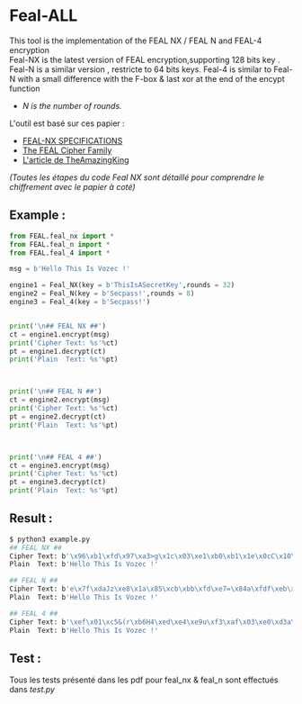 # Feal-ALL
This tool is the implementation of the FEAL NX / FEAL N and FEAL-4 encryption   
Feal-NX is the latest version of FEAL encryption,supporting 128 bits key .
Feal-N is a similar version , restricte to 64 bits keys.
Feal-4 is similar to Feal-N with a small difference with the F-box & last xor at the end of the encypt function
- *N is the number of rounds.*

L'outil est basé sur ces papier : 
- [FEAL-NX SPECIFICATIONS](https://info.isl.ntt.co.jp/crypt/eng/archive/dl/feal/call-3e.pdf)
- [The FEAL Cipher Family](https://link.springer.com/content/pdf/10.1007/3-540-38424-3_46.pdf)
- [L'article de TheAmazingKing](http://www.theamazingking.com/crypto-feal.php)

*(Toutes les étapes du code Feal NX sont détaillé pour comprendre le chiffrement avec le papier à coté)*

## Example :

```python
from FEAL.feal_nx import *
from FEAL.feal_n import *
from FEAL.feal_4 import *

msg = b'Hello This Is Vozec !'

engine1 = Feal_NX(key = b'ThisIsASecretKey',rounds = 32)
engine2 = Feal_N(key = b'Secpass!',rounds = 8)
engine3 = Feal_4(key = b'Secpass!')


print('\n## FEAL NX ##')
ct = engine1.encrypt(msg)
print('Cipher Text: %s'%ct)
pt = engine1.decrypt(ct)
print('Plain  Text: %s'%pt)



print('\n## FEAL N ##')
ct = engine2.encrypt(msg)
print('Cipher Text: %s'%ct)
pt = engine2.decrypt(ct)
print('Plain  Text: %s'%pt)



print('\n## FEAL 4 ##')
ct = engine3.encrypt(msg)
print('Cipher Text: %s'%ct)
pt = engine3.decrypt(ct)
print('Plain  Text: %s'%pt)
```

## Result :
```bash
$ python3 example.py
## FEAL NX ##
Cipher Text: b'\x96\xb1\xfd\x97\xa3>g\x1c\x03\xe1\xb0\xb1\x1e\x0cC\x10\xd2y\xea,\xc5\xde\x12\xb5'
Plain  Text: b'Hello This Is Vozec !'

## FEAL N ##
Cipher Text: b'e\x7f\xdaJz\xe8\x1a\x85\xcb\xbb\xfd\xe7=\x84a\xfdf\xeb\xfe[@4\x08\xe5'
Plain  Text: b'Hello This Is Vozec !'

## FEAL 4 ##
Cipher Text: b'\xef\x01\xc5&(r\xb6H4\xed\xe4\xe9u\xf3\xaf\x03\xe0\xd3a\xdf\x14\x81\xe3\x9c'
Plain  Text: b'Hello This Is Vozec !'
```

## Test : 
Tous les tests présenté dans les pdf pour feal_nx & feal_n sont effectués dans *test.py*
